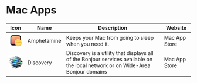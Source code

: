 # Mac Apps

| Icon  | Name | Description | Website |
| ----- | ---- | ------- | ------- |
| ![](/icons/Amphetamine.png) | Amphetamine | Keeps your Mac from going to sleep when you need it. | Mac App Store |
| ![](/icons/Discovery.png) | Discovery | Discovery is a utility that displays all of the Bonjour services available on the local network or on Wide-Area Bonjour domains | Mac App Store |